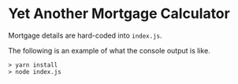 # Yet Another Mortgage Calculator

Mortgage details are hard-coded into `index.js`.

The following is an example of what the console output is like.

```
> yarn install
> node index.js
```
